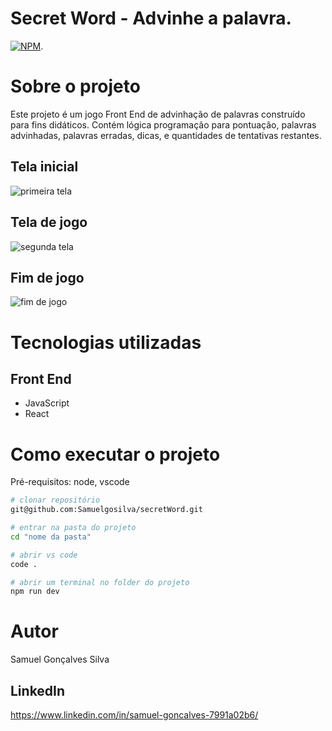 # Secret Word - Advinhe a palavra.
[![NPM](https://img.shields.io/npm/l/react)](https://github.com/Samuelgosilva/exemplo-readme/blob/main/LICENSE). 

# Sobre o projeto
Este projeto é um jogo Front End de advinhação de palavras construído para fins didáticos. Contém lógica programação para pontuação, palavras advinhadas, palavras erradas, dicas, e quantidades de tentativas restantes.


## Tela inicial
![primeira tela](https://github.com/user-attachments/assets/dda69dc4-1dd6-4858-b647-c04dd99b7d7f)

## Tela de jogo
![segunda tela](https://github.com/user-attachments/assets/3d9f5aec-a843-40e6-9b3e-e636a68e3b39)

## Fim de jogo
![fim de jogo](https://github.com/user-attachments/assets/08760712-1b46-4ef4-87e4-bc75999dd5f4)

# Tecnologias utilizadas
## Front End
- JavaScript
- React


# Como executar o projeto
Pré-requisitos: node, vscode

```bash
# clonar repositório
git@github.com:Samuelgosilva/secretWord.git

# entrar na pasta do projeto 
cd "nome da pasta"

# abrir vs code
code .

# abrir um terminal no folder do projeto
npm run dev
```

# Autor
Samuel Gonçalves Silva
## LinkedIn
https://www.linkedin.com/in/samuel-goncalves-7991a02b6/
